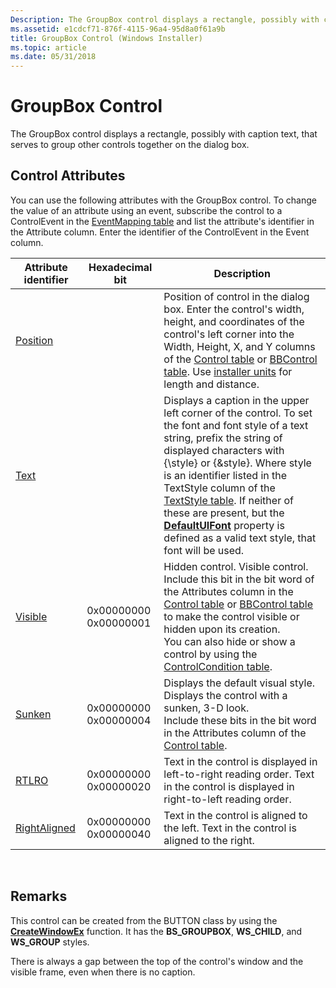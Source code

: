 ```yaml
---
Description: The GroupBox control displays a rectangle, possibly with caption text, that serves to group other controls together on the dialog box.
ms.assetid: e1cdcf71-876f-4115-96a4-95d8a0f61a9b
title: GroupBox Control (Windows Installer)
ms.topic: article
ms.date: 05/31/2018
---
```


# GroupBox Control

The GroupBox control displays a rectangle, possibly with caption text, that serves to group other controls together on the dialog box.

## Control Attributes

You can use the following attributes with the GroupBox control. To change the value of an attribute using an event, subscribe the control to a ControlEvent in the [EventMapping table](eventmapping-table.md) and list the attribute's identifier in the Attribute column. Enter the identifier of the ControlEvent in the Event column.



| Attribute identifier                               | Hexadecimal bit                  | Description                                                                                                                                                                                                                                                                                                                                                                                                                                                 |
|----------------------------------------------------|----------------------------------|-------------------------------------------------------------------------------------------------------------------------------------------------------------------------------------------------------------------------------------------------------------------------------------------------------------------------------------------------------------------------------------------------------------------------------------------------------------|
| [Position](position-control-attribute.md)         |                                  | Position of control in the dialog box. Enter the control's width, height, and coordinates of the control's left corner into the Width, Height, X, and Y columns of the [Control table](control-table.md) or [BBControl table](bbcontrol-table.md). Use [installer units](installer-units.md) for length and distance.<br/>                                                                                                                         |
| [Text](text-control-attribute.md)                 |                                  | Displays a caption in the upper left corner of the control. To set the font and font style of a text string, prefix the string of displayed characters with {\\style} or {&style}. Where style is an identifier listed in the TextStyle column of the [TextStyle table](textstyle-table.md). If neither of these are present, but the [**DefaultUIFont**](defaultuifont.md) property is defined as a valid text style, that font will be used.<br/> |
| [Visible](visible-control-attribute.md)           | 0x00000000 0x00000001<br/> | Hidden control. Visible control.<br/> Include this bit in the bit word of the Attributes column in the [Control table](control-table.md) or [BBControl table](bbcontrol-table.md) to make the control visible or hidden upon its creation.<br/> You can also hide or show a control by using the [ControlCondition table](controlcondition-table.md).<br/>                                                                             |
| [Sunken](sunken-control-attribute.md)             | 0x00000000 0x00000004<br/> | Displays the default visual style. Displays the control with a sunken, 3-D look.<br/> Include these bits in the bit word in the Attributes column of the [Control table](control-table.md).<br/>                                                                                                                                                                                                                                               |
| [RTLRO](rtlro-control-attribute.md)               | 0x00000000 0x00000020<br/> | Text in the control is displayed in left-to-right reading order. Text in the control is displayed in right-to-left reading order.<br/>                                                                                                                                                                                                                                                                                                                |
| [RightAligned](rightaligned-control-attribute.md) | 0x00000000 0x00000040<br/> | Text in the control is aligned to the left. Text in the control is aligned to the right.<br/>                                                                                                                                                                                                                                                                                                                                                         |



 

## Remarks

This control can be created from the BUTTON class by using the [**CreateWindowEx**](https://msdn.microsoft.com/library/ms632680(v=VS.85).aspx) function. It has the **BS\_GROUPBOX**, **WS\_CHILD**, and **WS\_GROUP** styles.

There is always a gap between the top of the control's window and the visible frame, even when there is no caption.

 

 




